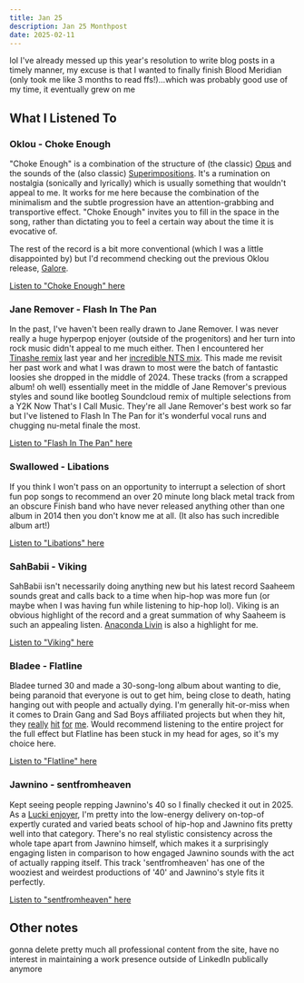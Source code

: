 ```yaml
---
title: Jan 25
description: Jan 25 Monthpost
date: 2025-02-11
---
```


lol I've already messed up this year's resolution to write blog posts in a timely manner, my excuse is that I wanted to finally finish Blood Meridian (only took me like 3 months to read ffs!)...which was probably good use of my time, it eventually grew on me

## What I Listened To

### Oklou - Choke Enough

"Choke Enough" is a combination of the structure of (the classic) [Opus](https://www.youtube.com/watch?v=iRA82xLsb_w) and the sounds of the (also classic) [Superimpositions](https://www.youtube.com/watch?v=34rVCn4ye4s). It's a rumination on nostalgia (sonically and lyrically) which is usually something that wouldn't appeal to me. It works for me here because the combination of the minimalism and the subtle progression have an attention-grabbing and transportive effect. "Choke Enough" invites you to fill in the space in the song, rather than dictating you to feel a certain way about the time it is evocative of. 

The rest of the record is a bit more conventional (which I was a little disappointed by) but I'd recommend checking out the previous Oklou release, [Galore](https://www.youtube.com/watch?v=BvlJ3keIJdw).

[Listen to "Choke Enough" here](https://www.youtube.com/watch?v=aX8-zPSZBVk)

### Jane Remover - Flash In The Pan

In the past, I've haven't been really drawn to Jane Remover. I was never really a huge hyperpop enjoyer (outside of the progenitors) and her turn into rock music didn't appeal to me much either. Then I encountered her [Tinashe remix](/blog/jun24/#nasty-match-my-tweak-remix-tinashe-jane-remover) last year and her [incredible NTS mix](https://www.youtube.com/watch?v=qe8d2WohZLI&t=659s). This made me revisit her past work and what I was drawn to most were the batch of fantastic loosies she dropped in the middle of 2024. These tracks (from a scrapped album! oh well) essentially meet in the middle of Jane Remover's previous styles and sound like bootleg Soundcloud remix of multiple selections from a Y2K Now That's I Call Music. They're all Jane Remover's best work so far but I've listened to Flash In The Pan for it's wonderful vocal runs and chugging nu-metal finale the most.

[Listen to "Flash In The Pan" here](https://www.youtube.com/watch?v=79sU9UXD5eA)

### Swallowed - Libations

If you think I won't pass on an opportunity to interrupt a selection of short fun pop songs to recommend an over 20 minute long black metal track from an obscure Finish band who have never released anything other than one album in 2014 then you don't know me at all. (It also has such incredible album art!)

[Listen to "Libations" here](https://www.youtube.com/watch?v=iXSlTtsuk3k)

### SahBabii - Viking

SahBabii isn't necessarily doing anything new but his latest record Saaheem sounds great and calls back to a time when hip-hop was more fun (or maybe when I was having fun while listening to hip-hop lol). Viking is an obvious highlight of the record and a great summation of why Saaheem is such an appealing listen. [Anaconda Livin](https://www.youtube.com/watch?v=Qa5Ndx3lVuE) is also a highlight for me.

[Listen to "Viking" here](https://www.youtube.com/watch?v=tG-5LELHZSY)

### Bladee - Flatline

Bladee turned 30 and made a 30-song-long album about wanting to die, being paranoid that everyone is out to get him, being close to death, hating hanging out with people and actually dying. I'm generally hit-or-miss when it comes to Drain Gang and Sad Boys affiliated projects but when they hit, they [really](https://www.youtube.com/watch?v=ibcvCQs_Seg) [hit](https://www.youtube.com/watch?v=HeLdS491PDo&list=OLAK5uy_mkNddmScDoLLohiuLLlUmxGToE9k_Axsg&index=1) [for](https://www.youtube.com/watch?v=YyFGbhQnEb8&list=OLAK5uy_nXuUCWaLuaXfrwL27OuDxcKFTZQPrv5K8) [me](https://www.youtube.com/watch?v=smVU37xAhY8&list=PLGeJR8ZOrTZeO3Lx45V5adfIMm5kP1638&index=1). Would recommend listening to the entire project for the full effect but Flatline has been stuck in my head for ages, so it's my choice here.

[Listen to "Flatline" here](https://www.youtube.com/watch?v=tG-5LELHZSY)

### Jawnino - sentfromheaven

Kept seeing people repping Jawnino's 40 so I finally checked it out in 2025. As a [Lucki enjoyer](https://www.youtube.com/watch?v=7-QK_1oHoiQ), I'm pretty into the low-energy delivery on-top-of expertly curated and varied beats school of hip-hop and Jawnino fits pretty well into that category. There's no real stylistic consistency across the whole tape apart from Jawnino himself, which makes it a surprisingly engaging listen in comparison to how engaged Jawnino sounds with the act of actually rapping itself. This track 'sentfromheaven' has one of the wooziest and weirdest productions of '40' and Jawnino's style fits it perfectly.

[Listen to "sentfromheaven" here](https://www.youtube.com/watch?v=40FWyb3l23w)

## Other notes

gonna delete pretty much all professional content from the site, have no interest in maintaining a work presence outside of LinkedIn publically anymore
